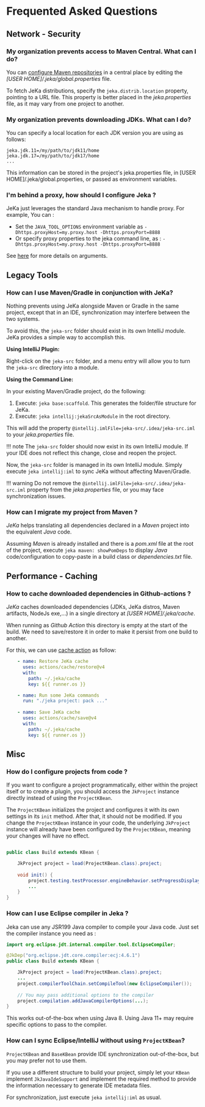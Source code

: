 # Frequented Asked Questions

## Network - Security

### My organization prevents access to Maven Central. What can I do?

You can [configure Maven repositories](reference/properties/#repositories) in a central place by editing the *[USER HOME]/.jeka/global.properties* file.

To fetch JeKa distributions, specify the `jeka.distrib.location` property, pointing to a URL file. This property is better placed in the *jeka.properties* file, as it may vary from one project to another.

### My organization prevents downloading JDKs. What can I do?

You can specify a local location for each JDK version you are using as follows:
```properties
jeka.jdk.11=/my/path/to/jdk11/home
jeka.jdk.17=/my/path/to/jdk17/home
...
```
This information can be stored in the project's jeka.properties file, in [USER HOME]/.jeka/global.properties, or passed as environment variables.

### I'm behind a proxy, how should I configure Jeka ?

JeKa just leverages the standard Java mechanism to handle proxy. For example, You can :

- Set the `JAVA_TOOL_OPTIONS` environment variable as `-Dhttps.proxyHost=my.proxy.host -Dhttps.proxyPort=8888`
- Or specify proxy properties to the jeka command line, as :  `-Dhttps.proxyHost=my.proxy.host -Dhttps.proxyPort=8888`

See [here](https://stackoverflow.com/questions/120797/how-do-i-set-the-proxy-to-be-used-by-the-jvm) for more details on arguments.

## Legacy Tools

### How can I use Maven/Gradle in conjunction with JeKa?

Nothing prevents using JeKa alongside Maven or Gradle in the same project, except that in an IDE, synchronization may interfere between the two systems.

To avoid this, the `jeka-src` folder should exist in its own IntelliJ module. JeKa provides a simple way to accomplish this.

**Using IntelliJ Plugin:**

Right-click on the `jeka-src` folder, and a menu entry will allow you to turn the `jeka-src` directory into a module.

**Using the Command Line:**

In your existing Maven/Gradle project, do the following:

1. Execute: `jeka base:scaffold`. This generates the folder/file structure for JeKa.
2. Execute: `jeka intellij:jekaSrcAsModule` in the root directory.

This will add the property `@intellij.imlFile=jeka-src/.idea/jeka-src.iml` to your *jeka.properties* file.

!!! note
The `jeka-src` folder should now exist in its own IntelliJ module. If your IDE does not reflect this change, close and reopen the project.

Now, the `jeka-src` folder is managed in its own IntelliJ module. Simply execute `jeka intellij:iml` to sync JeKa without affecting Maven/Gradle.

!!! warning
Do not remove the `@intellij.imlFile=jeka-src/.idea/jeka-src.iml` property from the *jeka.properties* file, or you may face synchronization issues.

### How can I migrate my project from Maven ?

_JeKa_ helps translating all dependencies declared in a _Maven_ project into the equivalent _Java_ code.

Assuming _Maven_ is already installed and there is a _pom.xml_ file at the root of the project, 
execute `jeka maven: showPomDeps` to display _Java_ code/configuration to 
copy-paste in a build class or *dependencies.txt* file.

## Performance - Caching

### How to cache downloaded dependencies in Github-actions ?

_JeKa_ caches downloaded dependencies (JDKs, JeKa distros, Maven artifacts, NodeJs exe,...) in a single 
directory at *[USER HOME]/.jeka/cache*.

When running as *Github Action* this directory is empty at the start of the build. We need to save/restore it in 
order to make it persist from one build to another.

For this, we can use [cache action](https://github.com/actions/cache) as follow:
```yaml
    - name: Restore JeKa cache
      uses: actions/cache/restore@v4
      with:
        path: ~/.jeka/cache
        key: ${{ runner.os }}

    - name: Run some JeKa commands
      run: "./jeka project: pack ..."
      
    - name: Save JeKa cache
      uses: actions/cache/save@v4
      with:
        path: ~/.jeka/cache
        key: ${{ runner.os }}
```

## Misc

### How do I configure projects from code ?

If you want to configure a project programmatically, either within the project itself or to create a plugin, you should access the `JkProject` instance directly instead of using the `ProjectKBean`.

The `ProjectKBean` initializes the project and configures it with its own settings in its `init` method. After that, it should not be modified. If you change the `ProjectKBean` instance in your code, the underlying `JkProject` instance will already have been configured by the `ProjectKBean`, meaning your changes will have no effect.

```java

public class Build extends KBean {

    JkProject project = load(ProjectKBean.class).project;
    
    void init() {
        project.testing.testProcessor.engineBehavior.setProgressDisplayer(STEP);
        ...
    }
}
```

### How can I use Eclipse compiler in Jeka ?

Jeka can use any JSR199 Java compiler to compile your Java code. Just set the compiler instance you need as :

```java
import org.eclipse.jdt.internal.compiler.tool.EclipseCompiler;

@JkDep("org.eclipse.jdt.core.compiler:ecj:4.6.1")
public class Build extends KBean {

    JkProject project = load(ProjectKBean.class).project;
    ...
    project.compilerToolChain.setCompileTool(new EclipseCompiler());
    
    // You may pass additional options to the compiler
    project.compilation.addJavaCompilerOptions(...);
}
```
This works out-of-the-box when using Java 8. Using Java 11+ may require specific 
options to pass to the compiler.

### How can I sync Eclipse/IntelliJ without using `ProjectKBean`?

`ProjectKBean` and `BaseKBean` provide IDE synchronization out-of-the-box, but you may prefer not to use them.

If you use a different structure to build your project, simply let your `KBean` implement `JkJavaIdeSupport` and implement the required method to provide the information necessary to generate IDE metadata files.

For synchronization, just execute `jeka intellij:iml` as usual.









